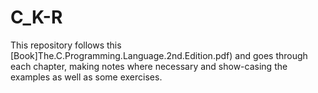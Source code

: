 # C_K-R

This repository follows this [Book]The.C.Programming.Language.2nd.Edition.pdf)
and goes through each chapter, making notes where necessary and show-casing
the examples as well as some exercises.
